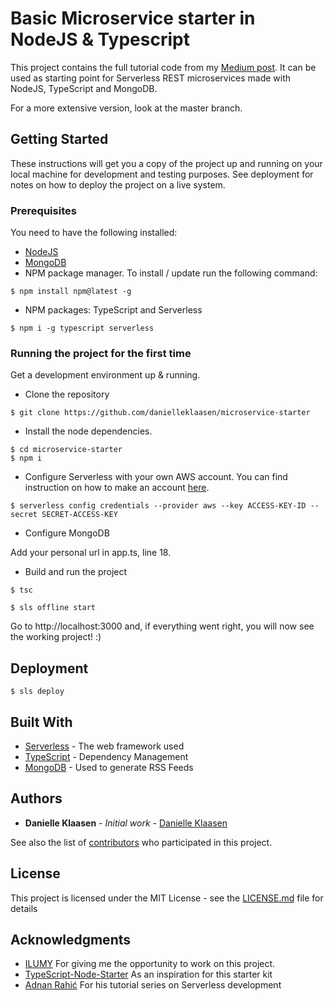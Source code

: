 # Basic Microservice starter in NodeJS & Typescript

This project contains the full tutorial code from my [Medium post](https://medium.com/p/ddc185bd5573). It can be used as starting point for Serverless REST microservices made with NodeJS, TypeScript and MongoDB.

For a more extensive version, look at the master branch.

## Getting Started

These instructions will get you a copy of the project up and running on your local machine for development and testing purposes. See deployment for notes on how to deploy the project on a live system.

### Prerequisites

You need to have the following installed:

- [NodeJS](https://nodejs.org/en/)
- [MongoDB](https://www.mongodb.com/download-center#community)
- NPM package manager. To install / update run the following command:
```
$ npm install npm@latest -g
```
- NPM packages: TypeScript and Serverless
```
$ npm i -g typescript serverless
```

### Running the project for the first time

Get a development environment up & running.

- Clone the repository
```
$ git clone https://github.com/danielleklaasen/microservice-starter
```

- Install the node dependencies.

```
$ cd microservice-starter
$ npm i
```

- Configure Serverless with your own AWS account. You can find instruction on how to make an account [here]().

```
$ serverless config credentials --provider aws --key ACCESS-KEY-ID --secret SECRET-ACCESS-KEY
```

- Configure MongoDB

Add your personal url in app.ts, line 18.

- Build and run the project

```
$ tsc
```

```
$ sls offline start
```

Go to http://localhost:3000 and, if everything went right, you will now see the working project! :)

## Deployment

```
$ sls deploy
```

## Built With

* [Serverless](http://www.dropwizard.io/1.0.2/docs/) - The web framework used
* [TypeScript](https://maven.apache.org/) - Dependency Management
* [MongoDB](https://rometools.github.io/rome/) - Used to generate RSS Feeds

## Authors

* **Danielle Klaasen** - *Initial work* - [Danielle Klaasen](https://www.danielleklaasen.com)

See also the list of [contributors](https://github.com/danielleklaasen/microservice-starter/graphs/contributors) who participated in this project.

## License

This project is licensed under the MIT License - see the [LICENSE.md](LICENSE.md) file for details

## Acknowledgments

* [ILUMY](http://www.ilumy.com) For giving me the opportunity to work on this project.
* [TypeScript-Node-Starter](https://github.com/Microsoft/TypeScript-Node-Starter#typescript-node-starter) As an inspiration for this starter kit
* [Adnan Rahić](https://hackernoon.com/@adnanrahic) For his tutorial series on Serverless development
